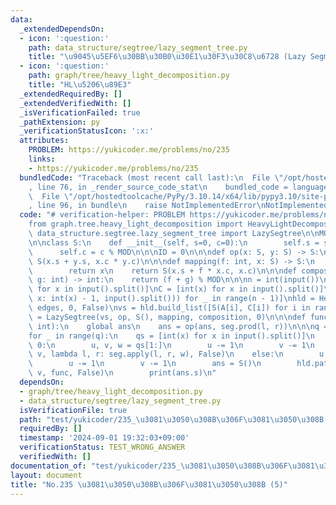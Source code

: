 ```yaml
---
data:
  _extendedDependsOn:
  - icon: ':question:'
    path: data_structure/segtree/lazy_segment_tree.py
    title: "\u9045\u5EF6\u30BB\u30B0\u30E1\u30F3\u30C8\u6728 (Lazy Segment Tree)"
  - icon: ':question:'
    path: graph/tree/heavy_light_decomposition.py
    title: "HL\u5206\u89E3"
  _extendedRequiredBy: []
  _extendedVerifiedWith: []
  _isVerificationFailed: true
  _pathExtension: py
  _verificationStatusIcon: ':x:'
  attributes:
    PROBLEM: https://yukicoder.me/problems/no/235
    links:
    - https://yukicoder.me/problems/no/235
  bundledCode: "Traceback (most recent call last):\n  File \"/opt/hostedtoolcache/PyPy/3.10.14/x64/lib/pypy3.10/site-packages/onlinejudge_verify/documentation/build.py\"\
    , line 76, in _render_source_code_stat\n    bundled_code = language.bundle(\n\
    \  File \"/opt/hostedtoolcache/PyPy/3.10.14/x64/lib/pypy3.10/site-packages/onlinejudge_verify/languages/python.py\"\
    , line 96, in bundle\n    raise NotImplementedError\nNotImplementedError\n"
  code: "# verification-helper: PROBLEM https://yukicoder.me/problems/no/235\n\n\n\
    from graph.tree.heavy_light_decomposition import HeavyLightDecomposition\nfrom\
    \ data_structure.segtree.lazy_segment_tree import LazySegtree\n\nMOD = 1_000_000_007\n\
    \n\nclass S:\n    def __init__(self, s=0, c=0):\n        self.s = s % MOD\n  \
    \      self.c = c % MOD\n\n\nID = 0\n\n\ndef op(x: S, y: S) -> S:\n    return\
    \ S(x.s + y.s, x.c * y.c)\n\n\ndef mapping(f: int, x: S) -> S:\n    if f == ID:\n\
    \        return x\n    return S(x.s + f * x.c, x.c)\n\n\ndef composition(f: int,\
    \ g: int) -> int:\n    return (f + g) % MOD\n\n\nn = int(input())\nA = [int(x)\
    \ for x in input().split()]\nC = [int(x) for x in input().split()]\nedges = [tuple(map(lambda\
    \ x: int(x) - 1, input().split())) for _ in range(n - 1)]\nhld = HeavyLightDecomposition(n,\
    \ edges, 0, False)\nvs = hld.build_list([S(A[i], C[i]) for i in range(n)])\nseg\
    \ = LazySegtree(vs, op, S(), mapping, composition, 0)\n\n\ndef func(l: int, r:\
    \ int):\n    global ans\n    ans = op(ans, seg.prod(l, r))\n\n\nq = int(input())\n\
    for _ in range(q):\n    qs = [int(x) for x in input().split()]\n    if qs[0] ==\
    \ 0:\n        u, v, w = qs[1:]\n        u -= 1\n        v -= 1\n        hld.path_query(u,\
    \ v, lambda l, r: seg.apply(l, r, w), False)\n    else:\n        u, v = qs[1:]\n\
    \        u -= 1\n        v -= 1\n        ans = S()\n        hld.path_query(u,\
    \ v, func, False)\n        print(ans.s)\n"
  dependsOn:
  - graph/tree/heavy_light_decomposition.py
  - data_structure/segtree/lazy_segment_tree.py
  isVerificationFile: true
  path: "test/yukicoder/235_\u3081\u3050\u308B\u306F\u3081\u3050\u308B(5).test.py"
  requiredBy: []
  timestamp: '2024-09-01 19:32:03+09:00'
  verificationStatus: TEST_WRONG_ANSWER
  verifiedWith: []
documentation_of: "test/yukicoder/235_\u3081\u3050\u308B\u306F\u3081\u3050\u308B(5).test.py"
layout: document
title: "No.235 \u3081\u3050\u308B\u306F\u3081\u3050\u308B (5)"
---
```

